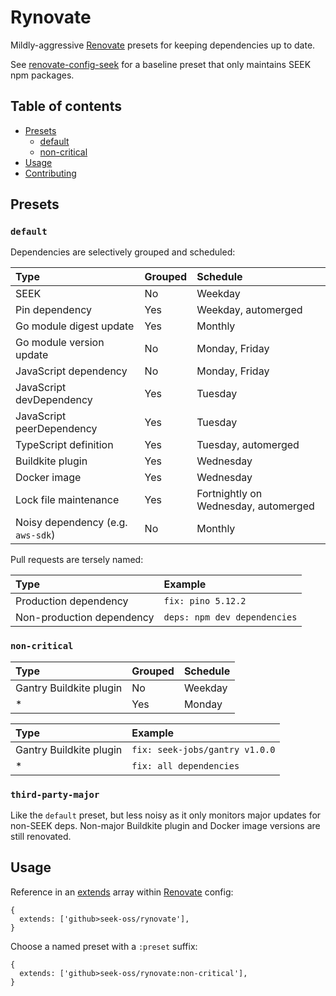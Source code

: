 # Rynovate

Mildly-aggressive [Renovate] presets for keeping dependencies up to date.

See [renovate-config-seek] for a baseline preset that only maintains SEEK npm packages.

[renovate]: https://renovatebot.com/
[renovate-config-seek]: https://github.com/seek-oss/renovate-config-seek

## Table of contents

- [Presets](#presets)
  - [default](#default)
  - [non-critical](#non-critical)
- [Usage](#usage)
- [Contributing](https://github.com/seek-oss/rynovate/blob/master/CONTRIBUTING.md)

## Presets

### `default`

Dependencies are selectively grouped and scheduled:

| Type                              | Grouped | Schedule                             |
| :-------------------------------- | :------ | :----------------------------------- |
| SEEK                              | No      | Weekday                              |
| Pin dependency                    | Yes     | Weekday, automerged                  |
| Go module digest update           | Yes     | Monthly                              |
| Go module version update          | No      | Monday, Friday                       |
| JavaScript dependency             | No      | Monday, Friday                       |
| JavaScript devDependency          | Yes     | Tuesday                              |
| JavaScript peerDependency         | Yes     | Tuesday                              |
| TypeScript definition             | Yes     | Tuesday, automerged                  |
| Buildkite plugin                  | Yes     | Wednesday                            |
| Docker image                      | Yes     | Wednesday                            |
| Lock file maintenance             | Yes     | Fortnightly on Wednesday, automerged |
| Noisy dependency (e.g. `aws-sdk`) | No      | Monthly                              |

Pull requests are tersely named:

| Type                      | Example                      |
| :------------------------ | :--------------------------- |
| Production dependency     | `fix: pino 5.12.2`           |
| Non-production dependency | `deps: npm dev dependencies` |

### `non-critical`

| Type                    | Grouped | Schedule |
| :---------------------- | :------ | :------- |
| Gantry Buildkite plugin | No      | Weekday  |
| \*                      | Yes     | Monday   |

| Type                    | Example                        |
| :---------------------- | :----------------------------- |
| Gantry Buildkite plugin | `fix: seek-jobs/gantry v1.0.0` |
| \*                      | `fix: all dependencies`        |

### `third-party-major`

Like the `default` preset, but less noisy as it only monitors major updates for non-SEEK deps.
Non-major Buildkite plugin and Docker image versions are still renovated.

## Usage

Reference in an [extends] array within [Renovate] config:

[extends]: https://renovatebot.com/docs/configuration-options/#extends

```json5
{
  extends: ['github>seek-oss/rynovate'],
}
```

Choose a named preset with a `:preset` suffix:

```json5
{
  extends: ['github>seek-oss/rynovate:non-critical'],
}
```
